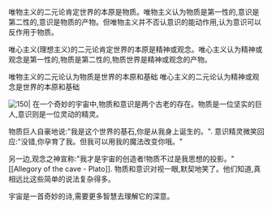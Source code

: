 唯物主义的二元论肯定世界的本原是物质。唯物主义认为物质是第一性的,意识是第二性的,意识是物质的产物。但唯物主义并不否认意识的能动作用,认为意识可以反作用于物质。

唯心主义(理想主义)的二元论肯定世界的本原是精神或观念。唯心主义认为精神或观念是第一性的,物质是第二性的,物质世界是精神或观念的产物。

唯物主义的二元论认为物质是世界的本原和基础
唯心主义的二元论认为精神或观念是世界的本原和基础

![150|](https://i.imgur.com/JVsYbKh.webp)
在一个奇妙的宇宙中,物质和意识是两个古老的存在。物质是一位坚实的巨人,意识则是一位灵动的精灵。

物质巨人自豪地说:"我是这个世界的基石,你是从我身上诞生的。". 意识精灵微笑回应:"没错,你孕育了我。但我可以用我的魔法改变你哦。"

另一边,观念之神宣称:"我才是宇宙的创造者!物质不过是我思想的投影。" [[Allegory of the cave - Plato]]. 物质和意识对视一眼,默契地笑了。他们知道,真相远比这些简单的说法复杂得多。

宇宙是一首奇妙的诗,需要更多智慧去理解它的深意。

